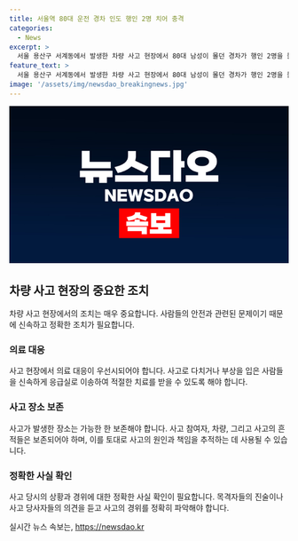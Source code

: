 ```yaml
---
title: 서울역 80대 운전 경차 인도 행인 2명 치어 충격
categories:
  - News
excerpt: >
  서울 용산구 서계동에서 발생한 차량 사고 현장에서 80대 남성이 몰던 경차가 행인 2명을 들이받는 사고가 발생했습니다. 사고를 낸 차량은 주유소 앞에서 행인 1명을 친 뒤 20미터를 이동해 또 다른 행인을 치고 벽을 들이받고 멈추었습니다. 치인 행인 2명은 병원으로 이송되었으나 생명에는 지장이 없는 것으로 알려졌으며, 운전자는 음주 상태는 아니었던 것으로 조사됐습니다.
feature_text: >
  서울 용산구 서계동에서 발생한 차량 사고 현장에서 80대 남성이 몰던 경차가 행인 2명을 들이받는 사고가 발생했습니다. 사고를 낸 차량은 주유소 앞에서 행인 1명을 친 뒤 20미터를 이동해 또 다른 행인을 치고 벽을 들이받고 멈추었습니다. 치인 행인 2명은 병원으로 이송되었으나 생명에는 지장이 없는 것으로 알려졌으며, 운전자는 음주 상태는 아니었던 것으로 조사됐습니다.
image: '/assets/img/newsdao_breakingnews.jpg'
---
```


<p><img src="/assets/img/newsdao_breakingnews.jpg" alt="firstkoreanews 속보" /></p>

<h2 data-ke-size="size26">차량 사고 현장의 중요한 조치</h2>

<p data-ke-size="size16">차량 사고 현장에서의 조치는 매우 중요합니다. 사람들의 안전과 관련된 문제이기 때문에 신속하고 정확한 조치가 필요합니다.</p>

<h3>의료 대응</h3>

<p data-ke-size="size16">사고 현장에서 의료 대응이 우선시되어야 합니다. 사고로 다치거나 부상을 입은 사람들을 신속하게 응급실로 이송하여 적절한 치료를 받을 수 있도록 해야 합니다.</p>

<h3>사고 장소 보존</h3>

<p data-ke-size="size16">사고가 발생한 장소는 가능한 한 보존해야 합니다. 사고 참여자, 차량, 그리고 사고의 흔적들은 보존되어야 하며, 이를 토대로 사고의 원인과 책임을 추적하는 데 사용될 수 있습니다.</p>

<h3>정확한 사실 확인</h3>

<p data-ke-size="size16">사고 당시의 상황과 경위에 대한 정확한 사실 확인이 필요합니다. 목격자들의 진술이나 사고 당사자들의 의견을 듣고 사고의 경위를 정확히 파악해야 합니다.</p>
실시간 뉴스 속보는, <a href="https://newsdao.kr" rel="dofollow">https://newsdao.kr</a>


